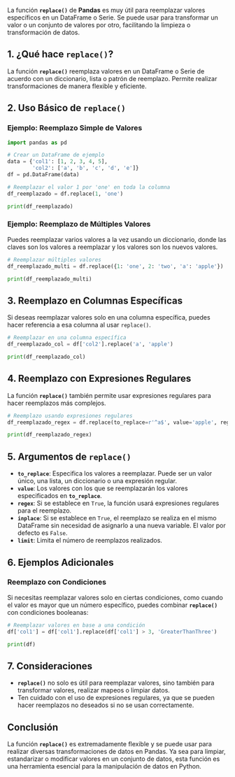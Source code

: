 
La función **`replace()`** de **Pandas** es muy útil para reemplazar valores específicos en un DataFrame o Serie. Se puede usar para transformar un valor o un conjunto de valores por otro, facilitando la limpieza o transformación de datos.

## **1. ¿Qué hace `replace()`?**

La función **`replace()`** reemplaza valores en un DataFrame o Serie de acuerdo con un diccionario, lista o patrón de reemplazo. Permite realizar transformaciones de manera flexible y eficiente.

## **2. Uso Básico de `replace()`**

### Ejemplo: Reemplazo Simple de Valores

```python
import pandas as pd

# Crear un DataFrame de ejemplo
data = {'col1': [1, 2, 3, 4, 5],
        'col2': ['a', 'b', 'c', 'd', 'e']}
df = pd.DataFrame(data)

# Reemplazar el valor 1 por 'one' en toda la columna
df_reemplazado = df.replace(1, 'one')

print(df_reemplazado)
```

### Ejemplo: Reemplazo de Múltiples Valores

Puedes reemplazar varios valores a la vez usando un diccionario, donde las claves son los valores a reemplazar y los valores son los nuevos valores.

```python
# Reemplazar múltiples valores
df_reemplazado_multi = df.replace({1: 'one', 2: 'two', 'a': 'apple'})

print(df_reemplazado_multi)
```

## **3. Reemplazo en Columnas Específicas**

Si deseas reemplazar valores solo en una columna específica, puedes hacer referencia a esa columna al usar `replace()`.

```python
# Reemplazar en una columna específica
df_reemplazado_col = df['col2'].replace('a', 'apple')

print(df_reemplazado_col)
```

## **4. Reemplazo con Expresiones Regulares**

La función **`replace()`** también permite usar expresiones regulares para hacer reemplazos más complejos. 

```python
# Reemplazo usando expresiones regulares
df_reemplazado_regex = df.replace(to_replace=r'^a$', value='apple', regex=True)

print(df_reemplazado_regex)
```

## **5. Argumentos de `replace()`**

- **`to_replace`**: Especifica los valores a reemplazar. Puede ser un valor único, una lista, un diccionario o una expresión regular.
- **`value`**: Los valores con los que se reemplazarán los valores especificados en **`to_replace`**.
- **`regex`**: Si se establece en `True`, la función usará expresiones regulares para el reemplazo.
- **`inplace`**: Si se establece en `True`, el reemplazo se realiza en el mismo DataFrame sin necesidad de asignarlo a una nueva variable. El valor por defecto es `False`.
- **`limit`**: Limita el número de reemplazos realizados.

## **6. Ejemplos Adicionales**

### Reemplazo con Condiciones

Si necesitas reemplazar valores solo en ciertas condiciones, como cuando el valor es mayor que un número específico, puedes combinar **`replace()`** con condiciones booleanas:

```python
# Reemplazar valores en base a una condición
df['col1'] = df['col1'].replace(df['col1'] > 3, 'GreaterThanThree')

print(df)
```

## **7. Consideraciones**

- **`replace()`** no solo es útil para reemplazar valores, sino también para transformar valores, realizar mapeos o limpiar datos.
- Ten cuidado con el uso de expresiones regulares, ya que se pueden hacer reemplazos no deseados si no se usan correctamente.

## **Conclusión**

La función **`replace()`** es extremadamente flexible y se puede usar para realizar diversas transformaciones de datos en Pandas. Ya sea para limpiar, estandarizar o modificar valores en un conjunto de datos, esta función es una herramienta esencial para la manipulación de datos en Python.
